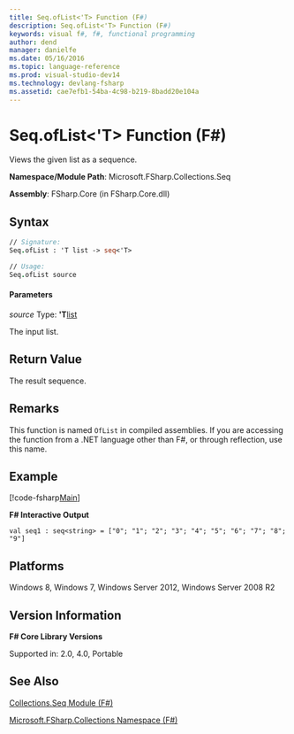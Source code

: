 ```yaml
---
title: Seq.ofList<'T> Function (F#)
description: Seq.ofList<'T> Function (F#)
keywords: visual f#, f#, functional programming
author: dend
manager: danielfe
ms.date: 05/16/2016
ms.topic: language-reference
ms.prod: visual-studio-dev14
ms.technology: devlang-fsharp
ms.assetid: cae7efb1-54ba-4c98-b219-8badd20e104a
---
```


# Seq.ofList<'T> Function (F#)

Views the given list as a sequence.

**Namespace/Module Path**: Microsoft.FSharp.Collections.Seq

**Assembly**: FSharp.Core (in FSharp.Core.dll)


## Syntax

```fsharp
// Signature:
Seq.ofList : 'T list -> seq<'T>

// Usage:
Seq.ofList source
```

#### Parameters
*source*
Type: **'T**[list](https://msdn.microsoft.com/library/c627b668-477b-4409-91ed-06d7f1b3e4a7)


The input list.

## Return Value

The result sequence.

## Remarks
This function is named `OfList` in compiled assemblies. If you are accessing the function from a .NET language other than F#, or through reflection, use this name.


## Example

[!code-fsharp[Main](snippets/fssequences/snippet61.fs)]

**F# Interactive Output**

```
val seq1 : seq<string> = ["0"; "1"; "2"; "3"; "4"; "5"; "6"; "7"; "8"; "9"]
```

## Platforms
Windows 8, Windows 7, Windows Server 2012, Windows Server 2008 R2


## Version Information
**F# Core Library Versions**

Supported in: 2.0, 4.0, Portable

## See Also
[Collections.Seq Module &#40;F&#35;&#41;](Collections.Seq-Module-%5BFSharp%5D.md)

[Microsoft.FSharp.Collections Namespace &#40;F&#35;&#41;](Microsoft.FSharp.Collections-Namespace-%5BFSharp%5D.md)
